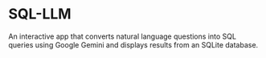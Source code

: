 # SQL-LLM
An interactive app that converts natural language questions into SQL queries using Google Gemini and displays results from an SQLite database.
